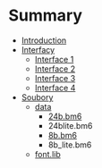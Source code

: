 # Summary

* [Introduction](README.md)
* [Interfacy](interfacy.md)
  * [Interface 1](interfacy/interface-1.md)
  * [Interface 2](interfacy/interface-2.md)
  * [Interface 3](interfacy/interface-3.md)
  * [Interface 4](interfacy/interface-4.md)
* [Soubory](soubory.md)
  * [data](soubory/data.md)
    * [24b.bm6](soubory/data/24bbm6.md)
    * 24blite.bm6
    * [8b.bm6](soubory/data/8bbm6.md)
    * 8b\_lite.bm6
  * [font.lib](soubory/fontlib.md)

